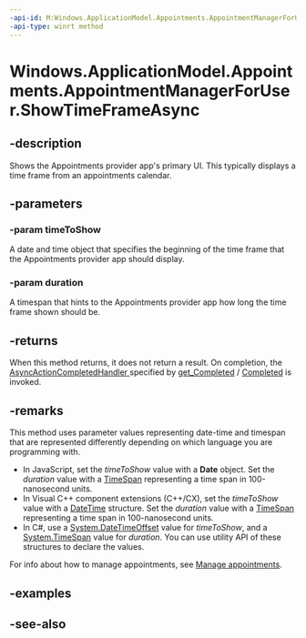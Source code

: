 ----api-id: M:Windows.ApplicationModel.Appointments.AppointmentManagerForUser.ShowTimeFrameAsync(Windows.Foundation.DateTime,Windows.Foundation.TimeSpan)
-api-type: winrt method
---<!-- Method syntaxpublic Windows.Foundation.IAsyncAction ShowTimeFrameAsync(Windows.Foundation.DateTime timeToShow, Windows.Foundation.TimeSpan duration)--># Windows.ApplicationModel.Appointments.AppointmentManagerForUser.ShowTimeFrameAsync## -descriptionShows the Appointments provider app's primary UI. This typically displays a time frame from an appointments calendar.## -parameters### -param timeToShowA date and time object that specifies the beginning of the time frame that the Appointments provider app should display.### -param durationA timespan that hints to the Appointments provider app how long the time frame shown should be.## -returnsWhen this method returns, it does not return a result. On completion, the [AsyncActionCompletedHandler ](../windows.foundation/asyncactioncompletedhandler.md) specified by [get_Completed](http://msdn.microsoft.com/library/5050bf84-f9e0-4b3e-9252-6c5c1060826e) / [Completed](http://msdn.microsoft.com/library/eda29981-0c24-409a-8fb9-2dc2eb96d108) is invoked.## -remarksThis method uses parameter values representing date-time and timespan that are represented differently depending on which language you are programming with.+ In JavaScript, set the *timeToShow* value with a **Date** object. Set the *duration* value with a [TimeSpan](../windows.foundation/timespan.md) representing a time span in 100-nanosecond units.+ In Visual C++ component extensions (C++/CX), set the *timeToShow* value with a [DateTime](../windows.foundation/datetime.md) structure. Set the *duration* value with a [TimeSpan](../windows.foundation/timespan.md) representing a time span in 100-nanosecond units.+ In C#, use a [System.DateTimeOffset](https://msdn.microsoft.com/library/system.datetimeoffset.aspx) value for *timeToShow*, and a [System.TimeSpan](https://msdn.microsoft.com/library/system.timespan.aspx) value for *duration*. You can use utility API of these structures to declare the values.For info about how to manage appointments, see [Manage appointments](http://msdn.microsoft.com/library/292e9249-07c3-4791-b32c-6ec153c2b538).## -examples## -see-also